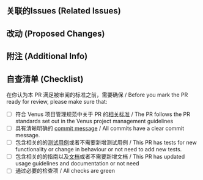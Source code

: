 ## 关联的Issues (Related Issues)
<!-- 列出本 PR 尝试解决或修复的 issues，或者描述本 PR 的目的。 -->
<!-- link all issues that this PR might resolve/fix. If an issue doesn't exist, include a brief motivation for the change being made.-->


## 改动 (Proposed Changes)
<!-- 改动清单 -->
<!-- provide a clear list of the changes being made-->


## 附注 (Additional Info)
<!-- 需要额外了解的信息 -->
<!-- callouts, links to documentation, and etc-->

## 自查清单 (Checklist)

在你认为本 PR 满足被审阅的标准之前，需要确保 / Before you mark the PR ready for review, please make sure that:
- [ ] 符合 Venus 项目管理规范中关于 PR 的[相关标准](https://github.com/ipfs-force-community/dev-guidances/blob/master/%E9%A1%B9%E7%9B%AE%E7%AE%A1%E7%90%86/Venus/PR%E5%91%BD%E5%90%8D%E8%A7%84%E8%8C%83.md) / The PR follows the PR standards set out in the Venus project management guidelines
- [ ] 具有清晰明确的 [commit message](https://github.com/ipfs-force-community/dev-guidances/blob/master/%E8%B4%A8%E9%87%8F%E7%AE%A1%E7%90%86/%E4%BB%A3%E7%A0%81/git%E4%BD%BF%E7%94%A8/commit-message%E9%A3%8E%E6%A0%BC%E8%A7%84%E8%8C%83.md) / All commits have a clear commit message.
- [ ] 包含相关的的[测试用例](https://github.com/ipfs-force-community/dev-guidances/blob/master/%E8%B4%A8%E9%87%8F%E7%AE%A1%E7%90%86/%E4%BB%A3%E7%A0%81/%E4%BB%A3%E7%A0%81%E5%BA%93/%E6%A3%80%E6%9F%A5%E9%A1%B9/%E5%8D%95%E5%85%83%E6%B5%8B%E8%AF%95.md)或者不需要新增测试用例 / This PR has tests for new functionality or change in behaviour or not need to add new tests.
- [ ] 包含相关的的指南以及[文档](https://github.com/ipfs-force-community/dev-guidances/tree/master/%E8%B4%A8%E9%87%8F%E7%AE%A1%E7%90%86/%E6%96%87%E6%A1%A3)或者不需要新增文档 / This PR has updated usage guidelines and documentation or not need 
- [ ] 通过必要的检查项 / All checks are green
